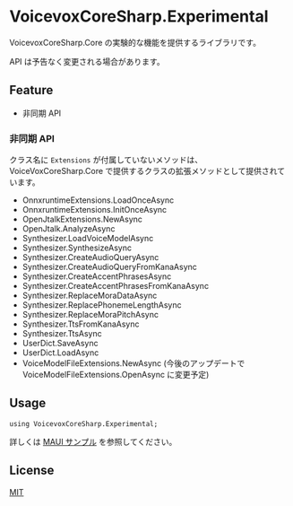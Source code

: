 # VoicevoxCoreSharp.Experimental

VoicevoxCoreSharp.Core の実験的な機能を提供するライブラリです。

API は予告なく変更される場合があります。

## Feature

- 非同期 API

### 非同期 API

クラス名に `Extensions` が付属していないメソッドは、VoiceVoxCoreSharp.Core で提供するクラスの拡張メソッドとして提供されています。

- OnnxruntimeExtensions.LoadOnceAsync
- OnnxruntimeExtensions.InitOnceAsync
- OpenJtalkExtensions.NewAsync
- OpenJtalk.AnalyzeAsync
- Synthesizer.LoadVoiceModelAsync
- Synthesizer.SynthesizeAsync
- Synthesizer.CreateAudioQueryAsync
- Synthesizer.CreateAudioQueryFromKanaAsync
- Synthesizer.CreateAccentPhrasesAsync
- Synthesizer.CreateAccentPhrasesFromKanaAsync
- Synthesizer.ReplaceMoraDataAsync
- Synthesizer.ReplacePhonemeLengthAsync
- Synthesizer.ReplaceMoraPitchAsync
- Synthesizer.TtsFromKanaAsync
- Synthesizer.TtsAsync
- UserDict.SaveAsync
- UserDict.LoadAsync
- VoiceModelFileExtensions.NewAsync (今後のアップデートで VoiceModelFileExtensions.OpenAsync に変更予定)

## Usage

```
using VoicevoxCoreSharp.Experimental;
```

詳しくは [MAUI サンプル](https://github.com/yamachu/VoicevoxCoreSharp/tree/main/examples/MAUI/) を参照してください。

## License

[MIT](https://github.com/yamachu/VoicevoxCoreSharp/blob/main/LICENSE)
